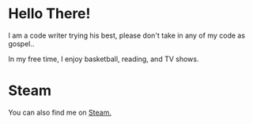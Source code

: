 # Hello There!

I am a code writer trying his best, please don't take in any of my code as gospel..

In my free time, I enjoy basketball, reading, and TV shows.

# Steam
You can also find me on [Steam.](https://steamcommunity.com/id/MentalityKing/)
